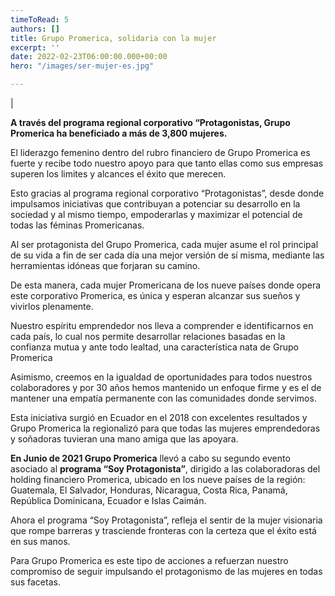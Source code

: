 ```yaml
---
timeToRead: 5
authors: []
title: Grupo Promerica, solidaria con la mujer
excerpt: ''
date: 2022-02-23T06:00:00.000+00:00
hero: "/images/ser-mujer-es.jpg"

---
```

|

**A través del programa regional corporativo “Protagonistas, Grupo Promerica ha beneficiado a más de 3,800 mujeres.**

El liderazgo femenino dentro del rubro financiero de Grupo Promerica es fuerte y recibe todo nuestro apoyo para que tanto ellas como sus empresas superen los limites y alcances el éxito que merecen.

Esto gracias al programa regional corporativo “Protagonistas”, desde donde impulsamos iniciativas que contribuyan a potenciar su desarrollo en la sociedad y al mismo tiempo, empoderarlas y maximizar el potencial de todas las féminas Promericanas.

Al ser protagonista del Grupo Promerica, cada mujer asume el rol principal de su vida a fin de ser cada día una mejor versión de sí misma, mediante las herramientas idóneas que forjaran su camino.

De esta manera, cada mujer Promericana de los nueve países donde opera este corporativo Promerica, es única y esperan alcanzar sus sueños y vivirlos plenamente.

Nuestro espíritu emprendedor nos lleva a comprender e identificarnos en cada país, lo cual nos permite desarrollar relaciones basadas en la confianza mutua y ante todo lealtad, una característica nata de Grupo Promerica

Asimismo, creemos en la igualdad de oportunidades para todos nuestros colaboradores y por 30 años hemos mantenido un enfoque firme y es el de mantener una empatía permanente con las comunidades donde servimos.

Esta iniciativa surgió en Ecuador en el 2018 con excelentes resultados y Grupo Promerica la regionalizó para que todas las mujeres emprendedoras y soñadoras tuvieran una mano amiga que las apoyara.

**En Junio de 2021 Grupo Promerica** llevó a cabo su segundo evento asociado al **programa “Soy Protagonista”**, dirigido a las colaboradoras del holding financiero Promerica, ubicado en los nueve países de la región: Guatemala, El Salvador, Honduras, Nicaragua, Costa Rica, Panamá, República Dominicana, Ecuador e Islas Caimán.

Ahora el programa “Soy Protagonista”, refleja el sentir de la mujer visionaria que rompe barreras y trasciende fronteras con la certeza que el éxito está en sus manos.

Para Grupo Promerica es este tipo de acciones a refuerzan nuestro compromiso de seguir impulsando el protagonismo de las mujeres en todas sus facetas.